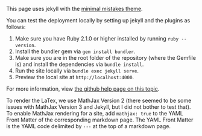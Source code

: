 This page uses jekyll with the [minimal mistakes theme](https://github.com/mmistakes/minimal-mistakes).

You can test the deployment locally by setting up jekyll and the plugins as follows:

1. Make sure you have Ruby 2.1.0 or higher installed by running `ruby --version`.
2. Install the bundler gem via `gem install bundler`.
3. Make sure you are in the root folder of the repository (where the Gemfile is) and install the dependencies via `bundle install`.
4. Run the site locally via `bundle exec jekyll serve`.
5. Preview the local site at `http://localhost:4000`.

For more information, view [the github help page on this topic](https://help.github.com/en/github/working-with-github-pages/testing-your-github-pages-site-locally-with-jekyll).

To render the LaTex, we use MathJax Version 2 (there seemed to be some issues with MathJax Version 3 and Jekyll, but I did not bother to test that).
To enable MathJax rendering for a site, add `mathjax: true` to the YAML Front Matter of the corresponding markdown page.
The YAML Front Matter is the YAML code delimited by `---` at the top of a markdown page.
